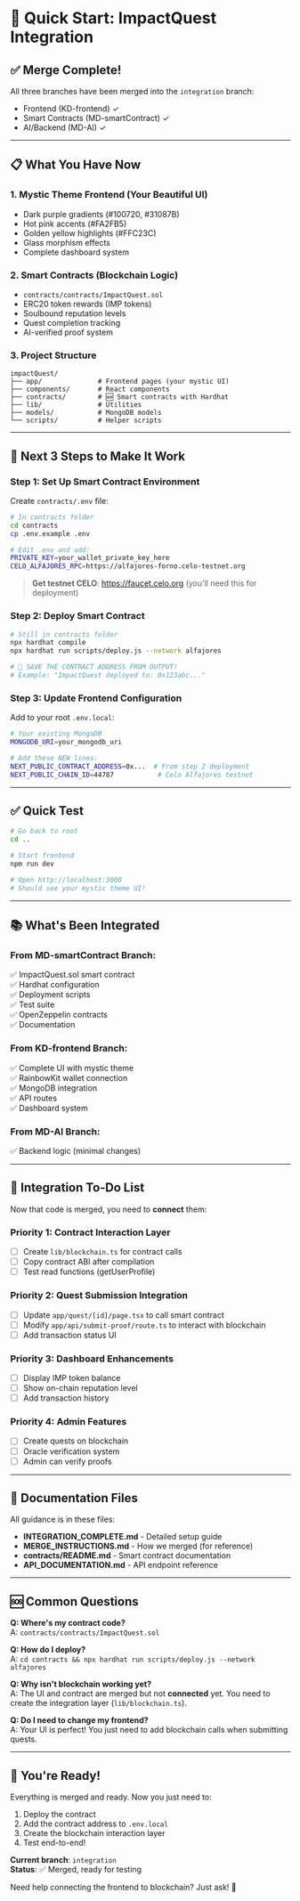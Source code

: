 # 🚀 Quick Start: ImpactQuest Integration

## ✅ Merge Complete!

All three branches have been merged into the `integration` branch:
- Frontend (KD-frontend) ✓
- Smart Contracts (MD-smartContract) ✓  
- AI/Backend (MD-AI) ✓

---

## 📋 What You Have Now

### 1. **Mystic Theme Frontend** (Your Beautiful UI)
- Dark purple gradients (#100720, #31087B)
- Hot pink accents (#FA2FB5)
- Golden yellow highlights (#FFC23C)
- Glass morphism effects
- Complete dashboard system

### 2. **Smart Contracts** (Blockchain Logic)
- `contracts/contracts/ImpactQuest.sol`
- ERC20 token rewards (IMP tokens)
- Soulbound reputation levels
- Quest completion tracking
- AI-verified proof system

### 3. **Project Structure**
```
impactQuest/
├── app/              # Frontend pages (your mystic UI)
├── components/       # React components
├── contracts/        # 🆕 Smart contracts with Hardhat
├── lib/              # Utilities
├── models/           # MongoDB models
└── scripts/          # Helper scripts
```

---

## 🎯 Next 3 Steps to Make It Work

### **Step 1: Set Up Smart Contract Environment**

Create `contracts/.env` file:

```bash
# In contracts folder
cd contracts
cp .env.example .env

# Edit .env and add:
PRIVATE_KEY=your_wallet_private_key_here
CELO_ALFAJORES_RPC=https://alfajores-forno.celo-testnet.org
```

> **Get testnet CELO**: https://faucet.celo.org (you'll need this for deployment)

### **Step 2: Deploy Smart Contract**

```bash
# Still in contracts folder
npx hardhat compile
npx hardhat run scripts/deploy.js --network alfajores

# 🎯 SAVE THE CONTRACT ADDRESS FROM OUTPUT!
# Example: "ImpactQuest deployed to: 0x123abc..."
```

### **Step 3: Update Frontend Configuration**

Add to your root `.env.local`:

```bash
# Your existing MongoDB
MONGODB_URI=your_mongodb_uri

# Add these NEW lines:
NEXT_PUBLIC_CONTRACT_ADDRESS=0x...  # From step 2 deployment
NEXT_PUBLIC_CHAIN_ID=44787           # Celo Alfajores testnet
```

---

## ✅ Quick Test

```bash
# Go back to root
cd ..

# Start frontend
npm run dev

# Open http://localhost:3000
# Should see your mystic theme UI!
```

---

## 📚 What's Been Integrated

### From MD-smartContract Branch:
✅ ImpactQuest.sol smart contract  
✅ Hardhat configuration  
✅ Deployment scripts  
✅ Test suite  
✅ OpenZeppelin contracts  
✅ Documentation  

### From KD-frontend Branch:
✅ Complete UI with mystic theme  
✅ RainbowKit wallet connection  
✅ MongoDB integration  
✅ API routes  
✅ Dashboard system  

### From MD-AI Branch:
✅ Backend logic (minimal changes)

---

## 🔗 Integration To-Do List

Now that code is merged, you need to **connect** them:

### Priority 1: Contract Interaction Layer
- [ ] Create `lib/blockchain.ts` for contract calls
- [ ] Copy contract ABI after compilation
- [ ] Test read functions (getUserProfile)

### Priority 2: Quest Submission Integration
- [ ] Update `app/quest/[id]/page.tsx` to call smart contract
- [ ] Modify `app/api/submit-proof/route.ts` to interact with blockchain
- [ ] Add transaction status UI

### Priority 3: Dashboard Enhancements
- [ ] Display IMP token balance
- [ ] Show on-chain reputation level
- [ ] Add transaction history

### Priority 4: Admin Features
- [ ] Create quests on blockchain
- [ ] Oracle verification system
- [ ] Admin can verify proofs

---

## 📖 Documentation Files

All guidance is in these files:

- **INTEGRATION_COMPLETE.md** - Detailed setup guide
- **MERGE_INSTRUCTIONS.md** - How we merged (for reference)
- **contracts/README.md** - Smart contract documentation
- **API_DOCUMENTATION.md** - API endpoint reference

---

## 🆘 Common Questions

**Q: Where's my contract code?**  
A: `contracts/contracts/ImpactQuest.sol`

**Q: How do I deploy?**  
A: `cd contracts && npx hardhat run scripts/deploy.js --network alfajores`

**Q: Why isn't blockchain working yet?**  
A: The UI and contract are merged but not **connected** yet. You need to create the integration layer (`lib/blockchain.ts`).

**Q: Do I need to change my frontend?**  
A: Your UI is perfect! You just need to add blockchain calls when submitting quests.

---

## 🎉 You're Ready!

Everything is merged and ready. Now you just need to:
1. Deploy the contract
2. Add the contract address to `.env.local`
3. Create the blockchain interaction layer
4. Test end-to-end!

**Current branch**: `integration`  
**Status**: ✅ Merged, ready for testing

Need help connecting the frontend to blockchain? Just ask! 🚀
